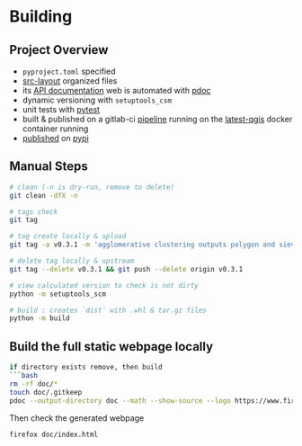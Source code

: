 # Building
## Project Overview
- `pyproject.toml` specified
- [src-layout](https://setuptools.pypa.io/en/latest/userguide/package_discovery.html#src-layout) organized files
- its [API documentation](https://fire2a.github.io/fire2a-lib/) web is automated with [pdoc](https://pdoc.dev)
- dynamic versioning with `setuptools_csm`
- unit tests with [pytest](https://pytest.org)
- built & published on a gitlab-ci [pipeline](https://github.com/fire2a/fire2a-lib/actions/workflows/publish-pypi.yml) running on the [latest-qgis](https://registry.hub.docker.com/r/qgis/qgis) docker container running
- [published](https://pypi.org/project/fire2a-lib/) on [pypi](https://pypi.org)
  
## Manual Steps
```bash
# clean (-n is dry-run, remove to delete)
git clean -dfX -n

# tags check
git tag

# tag create locally & upload
git tag -a v0.3.1 -m 'agglomerative clustering outputs polygon and sieves' && git push origin v0.3.1

# delete tag locally & upstream
git tag --delete v0.3.1 && git push --delete origin v0.3.1

# view calculated version to check is not dirty
python -m setuptools_scm

# build : creates `dist` with .whl & tar.gz files
python -m build
```

## Build the full static webpage locally
```bash
if directory exists remove, then build
```bash
rm -rf doc/*
touch doc/.gitkeep
pdoc --output-directory doc --math --show-source --logo https://www.fire2a.com/static/img/logo_1_.png --favicon https://www.fire2a.com/static/img/logo_1_.png fire2a fire2template
```
Then check the generated webpage
```bash
firefox doc/index.html
```
